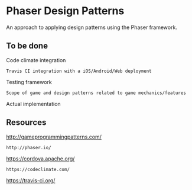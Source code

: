 # Phaser Design Patterns
An approach to applying design patterns using the Phaser framework.

## To be done
Code climate integration
```
Travis CI integration with a iOS/Android/Web deployment
```
Testing framework
```
Scope of game and design patterns related to game mechanics/features
```
Actual implementation

## Resources
http://gameprogrammingpatterns.com/
```
http://phaser.io/
```
https://cordova.apache.org/
```
https://codeclimate.com/
```
https://travis-ci.org/
